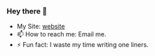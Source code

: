 ### Hey there 👋

- My Site: [website]
- 📫 How to reach me: Email me.
- ⚡ Fun fact: I waste my time writing one liners.

[website]: https://and-rew.codes
